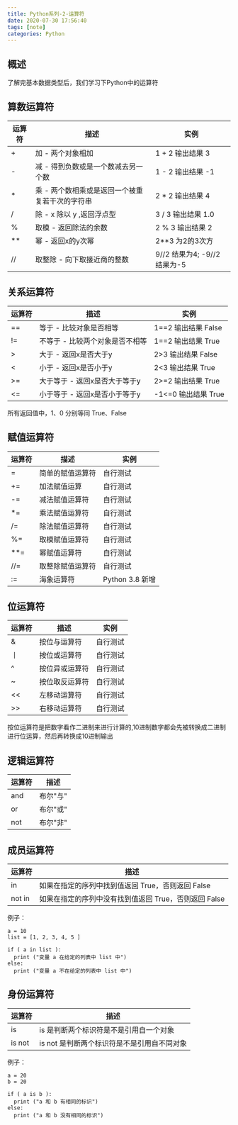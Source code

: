 ```yaml
---
title: Python系列-2-运算符
date: 2020-07-30 17:56:40
tags: [note]
categories: Python
---
```

## 概述
了解完基本数据类型后，我们学习下Python中的运算符
<!-- more -->

## 算数运算符

| 运算符 | 描述 | 实例|
| ---    | ---  | --- |
| +	 |加 - 两个对象相加 | 	1 + 2 输出结果 3 |
| -  |	减 - 得到负数或是一个数减去另一个数 | 	1 - 2 输出结果 -1 |
| *	 |乘 - 两个数相乘或是返回一个被重复若干次的字符串 | 	2 * 2 输出结果 4 |
| /	 |除 - x 除以 y	,返回浮点型 | 3 / 3 输出结果 1.0 |
| %	 |取模 - 返回除法的余数 | 	2 % 3 输出结果 2 |
| ** |幂 - 返回x的y次幂 | 	2**3 为2的3次方 |
| // |取整除 - 向下取接近商的整数 | 9//2 结果为4; -9//2 结果为-5	 |


## 关系运算符

| 运算符 | 描述 | 实例|
| ---    | ---  | --- |
| ==	 |等于 - 比较对象是否相等 | 	1==2 输出结果 False |
| !=  |		不等于 - 比较两个对象是否不相等 | 	1==2 输出结果 True |
| >	 |大于 - 返回x是否大于y | 	2>3 输出结果 False |
| <	 |小于 - 返回x是否小于y | 2<3 输出结果 True |
| >= |大于等于 - 返回x是否大于等于y | 	2>=2 输出结果 True |
| <= |小于等于 - 返回x是否小于等于y | 	-1<=0 输出结果 True |

所有返回值中，1、0 分别等同 True、False

## 赋值运算符

| 运算符 | 描述 | 实例|
| ---    | ---  | --- |
| =	 |简单的赋值运算符| 	自行测试 |
| +=  |		加法赋值运算 | 	自行测试 |
| -=	 |减法赋值运算符 | 自行测试|
| *= |乘法赋值运算符| 自行测试|
| /= |除法赋值运算符 | 自行测试 |
| %= |取模赋值运算符 | 	自行测试 |
| **= |幂赋值运算符| 	自行测试 |
| //= |取整除赋值运算符 | 自行测试|
| := |海象运算符 | 	Python 3.8 新增|

## 位运算符

| 运算符 | 描述 | 实例|
| ---  | ---  | --- |
| &   | 按位与运算符 | 自行测试 |
| 丨  |   按位或运算符 | 自行测试 |
| ^  |按位异或运算符 | 自行测试 |
| ~ |按位取反运算符 | 	自行测试|
| <<	 |左移动运算符 | 自行测试 |
| >> |	右移动运算符 | 	自行测试|

按位运算符是把数字看作二进制来进行计算的,10进制数字都会先被转换成二进制进行位运算，然后再转换成10进制输出
## 逻辑运算符

| 运算符 | 描述 |
| ---  | ---  |
| and   | 布尔"与" | 
| or	 | 布尔"或" | 
| not  |布尔"非" | 

## 成员运算符

| 运算符 | 描述 |
| ---  | ---  |
| in  | 如果在指定的序列中找到值返回 True，否则返回 False |
| not in	 | 如果在指定的序列中没有找到值返回 True，否则返回 False |

例子：

    a = 10
    list = [1, 2, 3, 4, 5 ]
    
    if ( a in list ):
      print ("变量 a 在给定的列表中 list 中")
    else:
      print ("变量 a 不在给定的列表中 list 中")

## 身份运算符

| 运算符 | 描述 |
| ---   | ---  |
| is	 | is 是判断两个标识符是不是引用自一个对象 |
| is not  |	is not 是判断两个标识符是不是引用自不同对象 |

例子：

    a = 20
    b = 20
    
    if ( a is b ):
      print ("a 和 b 有相同的标识")
    else:
      print ("a 和 b 没有相同的标识")



